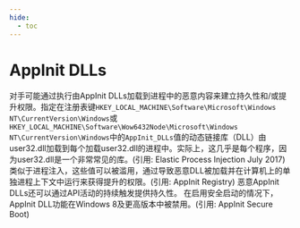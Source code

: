 ```yaml
---
hide:
  - toc
---
```


# AppInit DLLs

对手可能通过执行由AppInit DLLs加载到进程中的恶意内容来建立持久性和/或提升权限。指定在注册表键<code>HKEY_LOCAL_MACHINE\Software\Microsoft\Windows NT\CurrentVersion\Windows</code>或<code>HKEY_LOCAL_MACHINE\Software\Wow6432Node\Microsoft\Windows NT\CurrentVersion\Windows</code>中的<code>AppInit_DLLs</code>值的动态链接库（DLL）由user32.dll加载到每个加载user32.dll的进程中。实际上，这几乎是每个程序，因为user32.dll是一个非常常见的库。(引用: Elastic Process Injection July 2017)  类似于进程注入，这些值可以被滥用，通过导致恶意DLL被加载并在计算机上的单独进程上下文中运行来获得提升的权限。(引用: AppInit Registry) 恶意AppInit DLLs还可以通过API活动的持续触发提供持久性。  在启用安全启动的情况下，AppInit DLL功能在Windows 8及更高版本中被禁用。(引用: AppInit Secure Boot)
